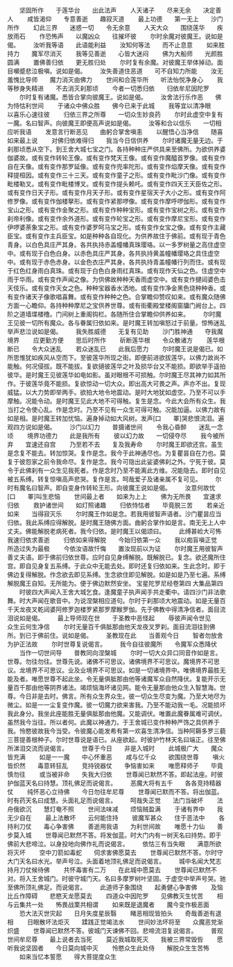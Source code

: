 <!-- { "loadSidebar": true } -->
　　坚固所作　　于莲华台　　出此法声
　　人天诸子　　尽来无余　　决定善人
　　咸皆渴仰　　专意善逝　　趣寂灭道
　　最上功德　　第一无上　　沙门所作
　　幻此三界　　迷惑一切　　令无余意
　　人天大众　　围绕莲华　　疾放雨石
　　作恐怖声　　以魔凶众　　往摧坏彼
　　尔时余魔对彼魔王。说如是偈。
　　汝听我等语　　此语能利益
　　汝知何等法　　而不止息意
　　如来胜持力　　魔军尽消灭
　　我等见善逝　　心皆大迷闷
　　佛为大船师　　光颜胜圆满
　　置佛善归依　　更无胜归处
　　尔时复有余魔。对彼魔王举体掉动。面目嚬蹙悲泣极嗔。说如是偈。
　　汝失善道住恶道　　可不自知力所能
　　汝无羞愧比导师　　魔力消灭由佛力
　　世间和合莲华所　　听法怡悦净身心
　　我等秽身失精进　　不去消灭刹那顷
　　今者一切悉归依　　归依牟尼因陀罗
　　尔时复有诸魔。悉皆合掌向彼魔王。说如是偈。
　　汝舍法行乐作恶　　佛为恃怙利世间
　　于诸众中佛众胜　　佛今已来于此城
　　我等宜以清净眼　　以喜乐心速往彼
　　归依三界之所尊　　一切众生妙良药
　　尔时此虚空中复有一魔。名曰智声。向彼魔王即便高声说如是偈。
　　汝等和合以信乐　　一切相应听我语
　　发意言行断恶见　　曲躬合掌舍嗔恚
　　以醒悟心当净信　　随喜如来最上说
　　对佛归依难得归　　我当今日信供养
　　尔时诸魔无量无边。于刹那顷悉从空下。到王舍大城七宝之门。各持种种庄严供具来至佛所。为欲供养婆伽婆故。或有变作转轮王像。或有变作梵天王像。或有变作魔醯首罗像。或有变作自在天像。或有变作那罗延像。或有变作兜率陀形。或有变作焰摩天像。或有变作释提桓因。或有变作三十三天。或有变作童子之形。或有变作毗沙门像。或有变作毗楼勒叉。或有变作毗楼博叉。或有变作提头赖吒。或有变作四天王天臣佐之形。或有变作日天子形。或有变作月天子形。或有变作星宿天子大小之形。或有变作阿修罗像。或有变作伽楼拏形。或有变作紧那啰像。或有变作摩呼啰伽形。或有变作宝山之形。或有变作金聚之形。或有变作种种宝形。或有变作宝树之形。或有变作刹帝利像。或有变作余外道形。或有变作轮宝之形。或有变作摩尼宝形。或有变作伊啰婆荼象宝之形。或有变作婆罗呵马宝之形。或有变作女宝之像。或有变作主藏臣宝。或有变作主兵臣宝。如是种种各自现化。为供养故住于佛前。或有现于青色青身。以白色具庄严其身。各共执持赤盖幢幡真珠璎珞。以一多罗树量之高住虚空中。或有现于白色白身。以赤色具庄严其身。各共执持黄盖幢幡璎珞之具住虚空中。或有现于赤色赤身。以金色衣庄严其身。各共执持青盖幢幡行列而住。或有现于红色红身雨白真珠。或有现于白色白身雨红真珠。或有现作天仙之色。住虚空中雨于华雨。或有变作声闻之像。为供佛故种种天香雨虚空中。或有变作揵闼婆色击天伎乐。或有变作天女之色。种种宝器香水洒地。或有变作净金黑色烧种种香。或有变作诸天子像歌唱喜舞。或有变作种种之色。合掌瞻仰赞叹如来。或有魔众随佛方面一心瞻仰。各持种种摩尼之宝供养世尊。或有街衢殿堂楼阁窗牖门阙台上。四阶之道墙堞楼橹。门间树上重阁钩栏。各随所住合掌瞻仰供养如来。
　　尔时魔王见彼一切所有魔众。各与眷属归依如来。是时魔王转加嗔怒过于前量。惊怖迷乱举声悲泣说如是偈。
　　我失胜威德　　无复有见助
　　沙门胜神通　　夺我魔境界
　　应更勤方便　　思后时所作
　　斫断莲华根　　令众散诸方
　　莲华根断已　　令大众迷乱
　　若众迷乱已　　此我后愿力
　　尔时魔王说是偈已。如所思惟犹如疾风从空而下。至彼莲华所现之街。即便前进欲拔莲华。以佛力故尚不能触。何况侵拔。既不能拔。复欲擿彼莲华之叶及损华台又不能损。即欲举手遥拍彼华。是时魔王见彼莲华如电如影。虽对眼根不可损触。尔时魔王尽其神力如其所作。于彼莲华竟不能损。复欲惊动一切大众。即出高大可畏之声。声亦不出。复现威猛。以大力势即举两手。欲拍大地令地震动。是时大地犹如虚空。乃至不可以手摩触。况能令动。是时魔王见此大地不可得触。复生是念。今此大会所有众生。我当打之令使心乱。作是念时。乃至不见有一众生可得可触。况能加逼。以佛力故有如是相。是时魔王转加忧恼。遍身掉动如大风树。发声[口　　睪]哭悲恨流泪。遍观四方说如是偈。
　　沙门以幻力　　普摄诸世间
　　令我心昏醉　　迷乱一念顷
　　境界功德力　　此是我所有
　　彼以幻力故　　一切侵夺尽
　　我今被所弃　　宜速还自宫
　　乃至若不去　　复及我寿命
　　尔时魔王即欲还宫。虽生是念复不能去。转加惊哭。复作是念。我今于此神通尽也。为复瞿昙自在力也。莫复于彼怨家之前令我命尽。复作是念。我今可隐出此娑婆佛刹之外。宁死于彼。莫令于此佛刹有一众生见我死者。作是念时乃至不能离此方维。况能隐去。即时自见被五系缚。转复惊嗔高声悲哭。复作是言。呵哉爱子及诸亲属不复可见。
　　尔时有魔名曰智声。即自变身作转轮王形。向彼魔王说如是偈。
　　汝意何故忧　　[口　　睪]叫生悲恼
　　世间最上者　　如来为上上
　　佛为无所畏　　宜速求归依
　　救护诸世间　　如灯照诸趣
　　归依恃怙者　　毕竟脱三苦
　　若亲近如来　　当得寂灭乐
　　尔时魔王作如是念。若我用彼智声语者。沙门瞿昙应当归依。我此系缚应得解脱。是时魔王随佛方面。曲躬合掌作如是言。南无无上人中丈夫。佛能解脱老病死者。我今归依。是时魔王以偈颂曰。
　　此缚甚崄大可怖　　我速归依求善逝
　　归依如来得解脱　　今始归依第一众
　　我以痴盲嗔正觉　　所造过失为最极
　　今依汝语故忏悔　　置汝现前以为证
　　尔时魔王用彼智声善丈夫语。即于佛前归依世尊。应时自见身缚解脱。既解脱已。复念。欲还魔所住宫。即自见身复五系缚。于此众中无能去处。即时还复归依如来。生此念时。即于佛边复得解脱。作念欲去即见系缚。生念欲住即见解脱。如是如是乃至七遍。系缚解脱魔王自知。无所能为。便于佛边默然安坐。
宝星陀罗尼经卷第四
大集品第四
　　时彼四大声闻入王舍大城乞食。逢魔童子执声闻手共走衢中。请四沙门非法歌舞。时大声闻在歌音中。为说涅槃相应道句。尔时于刹那顷大地震动。如是无量百千天龙夜叉乾闼婆阿修罗迦楼罗紧那罗摩睺罗伽。先于佛教中得清净信者。面目流泪说如是偈。
　　最上导师现在世　　于圣教中恶怪起
　　辱彼声闻令世见　　众生云何生净信
　　尔时无量百千俱胝那由他天龙夜叉罗刹。面目流泪往到佛所。到已于佛前住。说如是偈。
　　圣教现在此　　当善观今日
　　智者勿放舍　　为护正法故
　　尔时世尊复说偈言。
　　我今自往彼魔所　　令魔军众悉降伏
　　当作一切世间导　　普教同向涅槃城
　　尔时一切大众异口同音作如是言。世尊。勿往勿往。世尊先说。诸佛不可思议。诸佛境界不可思议。魔境界不可思议。龙境界不可思议。业及业境界不可思议。如是一切诸境界中。唯佛境界最胜无能及者。唯愿世尊不起此坐。令无量俱胝那由他等诸魔军众自然降伏。复能开示无量百千那由他等阴界诸法。竭烦恼海坏诸见网。能令无量那由他众生入智慧海。世尊。今日非是去时。佛言。所有众生界众生。彼一切众生尽变为魔。乃至大地尽为微尘。如是一一尘复变作魔。彼一切魔力欲来害我。乃至不能动我一毛。况能损坏我此身分。我坐此座能胜无量俱胝那由他魔。又能调伏。唯置此魔眷属难可调伏。虽然我今当往。所以者何。此魔以神通力。于王舍城已变作种种严饰之具供养于我。怜愍彼故我今当受。令彼魔心能发希有第一欢喜生清净信。当种阿耨多罗三藐三菩提善根种子。尔时世尊说是语已。从座欲起。时彼护竹林天名曰端正。往至佛所涕泪交流而说偈言。
　　世尊于今日　　非是入城时
　　此城极广大　　魔众皆充满
　　如是一一魔　　中心怀重恶
　　咸与亿千众　　欲围绕世尊
　　嗔火皆炽然　　毒意转狂乱
　　竞持锐器仗　　争恼害如来
　　唯愿释师子　　毕竟慎勿往
　　或当被非命　　失我大归依
　　世尊闻已默然不答。即起法座。时彼护伽蓝天名曰持慧。顶礼佛足而说偈言。
　　恶魔大将有五千　　各各竞持精器仗
　　纯怀恶心立待佛　　今日勿往牟尼尊
　　世尊闻已默而不答。将出伽蓝。时有药天名曰成慧。头面礼足而说偈言。
　　呵哉失正觉　　法门当破坏
　　法舟俄欲沉　　慧灯奄不照
　　世间法味减　　烦恼贼盈满
　　于诸有界中　　我无少自在
　　最上法散坏　　云何能住持
　　彼魔军甚众　　住于恶法中
　　各持利刀仗　　毒心争害佛
　　善逝用我语　　为利世间故
　　唯愿十力仙　　善步莫入城
　　世尊闻已默然不答。将发伽蓝。时大门内有一树天名曰持势。即于佛前大悲啼泣。以身投地向佛作礼而说偈言。
　　依怙三有当失眼　　满意所欲将灭坏
　　空中刀箭如毒蛇　　伺求害佛愿莫去
　　世尊闻已默然不答。尔时守大门天名曰水光。举声号泣。头面着地顶礼佛足而说偈言。
　　城中名闻大梵志　　持月刀仗候待佛
　　共怀毒害有二万　　在此城中愿莫去
　　世尊闻已默然不对。将入王舍城门。时彼守城门天。名曰多摩罗树叶坚固。于虚空中举声号哭。驰至佛所顶礼佛足。而说偈言。
　　此道师子象围绕　　起勇健心争害佛
　　及恼比丘作障碍　　悲愍天龙愿莫去
　　四道众中因陀罗　　见佛教灭生忧苦
　　相与云集共一处　　怖畏战栗共相谓
　　如来既是退魔者　　魔今变作极恶面
　　恐大法灭世灾起　　日月失度星辰翳
　　睹恶相现皆拍头　　奇哉善逝有退相
　　日眼散坏法炬灭　　蹂践正觉竭法水
　　世间妙法坏将至　　众魔恶党渐炽盛
　　世尊闻已默然不答。彼城门天谏佛不回。悲啼流泪复说偈言。
　　普观世间牟尼尊　　最上说者去当死
　　莫近我城取死灭　　我被三界常毁呰
　　愿听我说坚固者　　今日莫向城中灭
　　怜愍众生此处侍　　解脱众生生苦怖
　　如来当忆本誓愿　　得大菩提度众生

